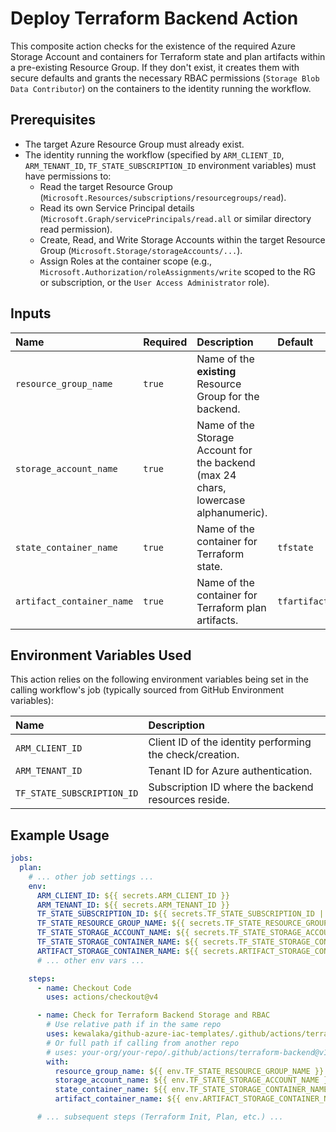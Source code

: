 # Deploy Terraform Backend Action

This composite action checks for the existence of the required Azure Storage Account and containers for Terraform state and plan artifacts within a pre-existing Resource Group. If they don't exist, it creates them with secure defaults and grants the necessary RBAC permissions (`Storage Blob Data Contributor`) on the containers to the identity running the workflow.

## Prerequisites

* The target Azure Resource Group must already exist.
* The identity running the workflow (specified by `ARM_CLIENT_ID`, `ARM_TENANT_ID`, `TF_STATE_SUBSCRIPTION_ID` environment variables) must have permissions to:
  * Read the target Resource Group (`Microsoft.Resources/subscriptions/resourcegroups/read`).
  * Read its own Service Principal details (`Microsoft.Graph/servicePrincipals/read.all` or similar directory read permission).
  * Create, Read, and Write Storage Accounts within the target Resource Group (`Microsoft.Storage/storageAccounts/...`).
  * Assign Roles at the container scope (e.g., `Microsoft.Authorization/roleAssignments/write` scoped to the RG or subscription, or the `User Access Administrator` role).

## Inputs

| Name                      | Required | Description                                  | Default      |
| :------------------------ | :------- | :------------------------------------------- | :----------- |
| `resource_group_name`     | `true`   | Name of the **existing** Resource Group for the backend.  | |
| `storage_account_name`    | `true`   | Name of the Storage Account for the backend (max 24 chars, lowercase alphanumeric). | |
| `state_container_name`    | `true`   | Name of the container for Terraform state.   | `tfstate`    |
| `artifact_container_name` | `true`   | Name of the container for Terraform plan artifacts. | `tfartifact` |

## Environment Variables Used

This action relies on the following environment variables being set in the calling workflow's job (typically sourced from GitHub Environment variables):

| Name                       | Description                                                      |
| :------------------------- | :--------------------------------------------------------------- |
| `ARM_CLIENT_ID`            | Client ID of the identity performing the check/creation.         |
| `ARM_TENANT_ID`            | Tenant ID for Azure authentication.                              |
| `TF_STATE_SUBSCRIPTION_ID` | Subscription ID where the backend resources reside.              |

## Example Usage

```yaml
jobs:
  plan:
    # ... other job settings ...
    env:
      ARM_CLIENT_ID: ${{ secrets.ARM_CLIENT_ID }}
      ARM_TENANT_ID: ${{ secrets.ARM_TENANT_ID }}
      TF_STATE_SUBSCRIPTION_ID: ${{ secrets.TF_STATE_SUBSCRIPTION_ID || secrets.ARM_SUBSCRIPTION_ID }}
      TF_STATE_RESOURCE_GROUP_NAME: ${{ secrets.TF_STATE_RESOURCE_GROUP_NAME }}
      TF_STATE_STORAGE_ACCOUNT_NAME: ${{ secrets.TF_STATE_STORAGE_ACCOUNT_NAME }}
      TF_STATE_STORAGE_CONTAINER_NAME: ${{ secrets.TF_STATE_STORAGE_CONTAINER_NAME || 'tfstate' }}
      ARTIFACT_STORAGE_CONTAINER_NAME: ${{ secrets.ARTIFACT_STORAGE_CONTAINER_NAME || 'tfartifact' }}
      # ... other env vars ...

    steps:
      - name: Checkout Code
        uses: actions/checkout@v4

      - name: Check for Terraform Backend Storage and RBAC
        # Use relative path if in the same repo
        uses: kewalaka/github-azure-iac-templates/.github/actions/terraform-backend
        # Or full path if calling from another repo
        # uses: your-org/your-repo/.github/actions/terraform-backend@v1.0
        with:
          resource_group_name: ${{ env.TF_STATE_RESOURCE_GROUP_NAME }}
          storage_account_name: ${{ env.TF_STATE_STORAGE_ACCOUNT_NAME }}
          state_container_name: ${{ env.TF_STATE_STORAGE_CONTAINER_NAME }}
          artifact_container_name: ${{ env.ARTIFACT_STORAGE_CONTAINER_NAME }}

      # ... subsequent steps (Terraform Init, Plan, etc.) ...
```

